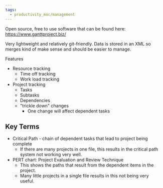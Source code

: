 ```yaml
---
tags:
  - productivity_moc/management
---
```



Open source, free to use software that can be found here: https://www.ganttproject.biz/

Very lightweight and relatively git-friendly. Data is stored in an XML so merges kind of make sense and should be easier to manage.

Features
* Resource tracking
	* Time off tracking
	* Work load tracking
* Project tracking
	* Tasks
	* Subtasks
	* Dependencies
	* "trickle down" changes
		* One change will affect dependent tasks


## Key Terms

* Critical Path - chain of dependent tasks that lead to project being complete
	* If there are many projects in one file, this results in the critical path system not working very well.
* PERT chart: Project Evaluation and Review Technique
	* This shows the paths that result from the dependent items in the project.
	* Many little projects in a single file results in this not being very useful.